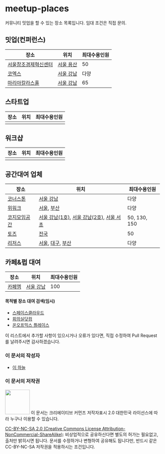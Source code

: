 # meetup-places
커뮤니티 밋업을 할 수 있는 장소 목록입니다. 임대 조건은 직접 문의.

## 밋업(컨퍼런스)

| 장소                                                         | 위치                                               | 최대수용인원 |
| ------------------------------------------------------------ | -------------------------------------------------- | ------------ |
| [서울창조경제혁신센터](https://ccei.creativekorea.or.kr/seoul/service/reserve_step1.do) | [서울 용산](https://goo.gl/maps/2fCoT3ajEWmkevFF9) | 50           |
| [코엑스](http://lmsweb.coex.co.kr/main/main.mvc)             | [서울 강남](https://goo.gl/maps/QMvHkDosPJyViSe97) | 다양         |
| [마리아칼라스홀](https://mariacallashall.modoo.at/)          | [서울 강남](https://goo.gl/maps/t1RDFK6eejWks2XS9) | 65           |

## 스타트업

| 장소 | 위치 | 최대수용인원 |
| ---- | ---- | ------------ |
|      |      |              |

## 워크샵

| 장소 | 위치 | 최대수용인원 |
| ---- | ---- | ------------ |
|      |      |              |

## 공간대여 업체

| 장소                                                         | 위치                                                         | 최대수용인원 |
| ------------------------------------------------------------ | ------------------------------------------------------------ | ------------ |
| [코너스톤](http://kornerstonespace.com/%ec%9d%b4%ec%9a%a9%ec%95%88%eb%82%b4/) | [서울 강남](https://goo.gl/maps/JfrWeGEgSMN8m4dZ8)           | 다양         |
| [위워크](https://www.wework.com/ko-KR)                       | [서울](https://www.wework.com/ko-KR/l/seoul), [부산](https://www.wework.com/ko-KR/l/busan) | 다양         |
| [코지모임공간](http://www.cozymoim.com/bbs/write/bbs_reservation) | [서울 강남(1호)](https://goo.gl/maps/yXY1e1hFkYoDaftu8), [서울 강남(2호)](https://goo.gl/maps/FBXAN52F86bHDjeh6), [서울 서초](https://goo.gl/maps/TiZLCp1eneJfWtucA) | 50, 130, 150 |
| [토즈](https://www.toz.co.kr/boothSearch)                    | [전국](https://www.toz.co.kr/branchSearch)                   | 50           |
| [리저스](https://www.regus.co.kr/)                           | [서울](https://www.regus.co.kr/workspace/korea-republic-of/%E1%84%89%E1%85%A5%E1%84%8B%E1%85%AE%E1%86%AF%E1%84%89%E1%85%B5), [대구](https://www.regus.co.kr/workspace/korea-republic-of/%E1%84%83%E1%85%A2%E1%84%80%E1%85%AE%E1%84%80%E1%85%AA%E1%86%BC%E1%84%8B%E1%85%A7%E1%86%A8%E1%84%89%E1%85%B5), [부산](https://www.regus.co.kr/workspace/korea-republic-of/%E1%84%87%E1%85%AE%E1%84%89%E1%85%A1%E1%86%AB%E1%84%80%E1%85%AA%E1%86%BC%E1%84%8B%E1%85%A7%E1%86%A8%E1%84%89%E1%85%B5) | 다양         |

## 카페&펍 대여

| 장소                                        | 위치                                               | 최대수용인원 |
| ------------------------------------------- | -------------------------------------------------- | ------------ |
| [카페엠](https://mariacallashall.modoo.at/) | [서울 강남](https://goo.gl/maps/t1RDFK6eejWks2XS9) | 100          |

#### 목적별 장소 대여 검색(임시)

* [스페이스클라우드](https://www.spacecloud.kr/)
* [회의실닷컴](https://회의실.com/?utm_source=google&utm_medium=cpc&utm_campaign=clickchoice&gclid=Cj0KCQjwv8nqBRDGARIsAHfR9wCuL9V-MYGVYMHyyjRfkqH7NLSnEdTmqV7zf6rzxVIczgc7zR2DGnMaAo9wEALw_wcB)
* [온오프믹스 플레이스](https://place.onoffmix.com/)



이 리스트에서 추가할 사항이 있으시거나
오류가 있다면,  직접 수정하여 Pull Request를 날려주시면 감사하겠습니다.

### 이 문서의 작성자

- [이 하늘](mailto:lee.haneul@gmail.com)

### 이 문서의 저작권 

<img src="https://mirrors.creativecommons.org/presskit/buttons/88x31/png/by-nc-sa.png" width="80px"></img> 
이 문서는 크리에이티브 커먼즈 저작자표시 2.0 대한민국 라이선스에 따라 
누구나 이용할 수 있습니다.

[CC-BY-NC-SA 2.0 (Creative Commons License Attribution-NonCommercial-ShareAlike)](https://creativecommons.org/licenses/by-nc-sa/2.0/): 
비상업적으로 공유하신다면 별도의 허가는 필요없고, 출처만 밝히시면 됩니다.
문서를 수정하거나 변형하여 공유해도 됩니다만, 반드시 같은 CC-BY-NC-SA
저작권을 적용하시는 조건입니다.